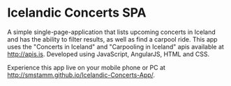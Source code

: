 # Icelandic Concerts SPA
A simple single-page-application that lists upcoming concerts in Iceland and has the ability to filter results, as well as find a carpool ride. This app uses the "Concerts in Iceland" and "Carpooling in Iceland" apis available at http://apis.is. Developed using JavaScript, AngularJS, HTML and CSS.

Experience this app live on your mobile phone or PC at http://smstamm.github.io/Icelandic-Concerts-App/.
